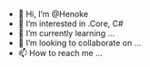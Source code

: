 - 👋 Hi, I’m @Henoke
- 👀 I’m interested in .Core, C# 
- 🌱 I’m currently learning ...
- 💞️ I’m looking to collaborate on ...
- 📫 How to reach me ...

<!---
Heny11110/Heny11110 is a ✨ special ✨ repository because its `README.md` (this file) appears on your GitHub profile.
You can click the Preview link to take a look at your changes.
--->
